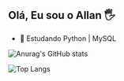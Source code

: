 ## Olá, Eu sou o Allan 🖐️

- 📝 Estudando Python | MySQL


![Anurag's GitHub stats](https://github-readme-stats.vercel.app/api?username=Allan1759&show_icons=true&theme=dark)

![Top Langs](https://github-readme-stats.vercel.app/api/top-langs/?username=Allan1759&hide_progress=trueshow_icons=true&theme=dark)

  

